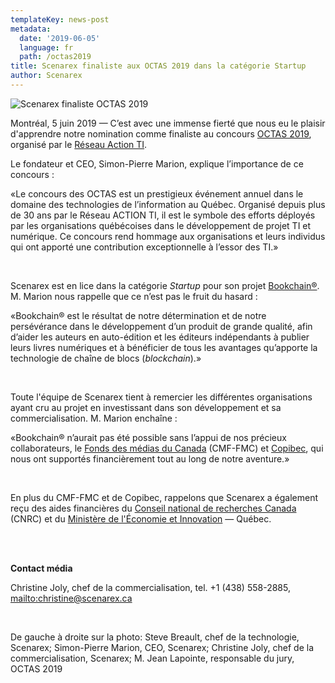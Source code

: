```yaml
---
templateKey: news-post
metadata:
  date: '2019-06-05'
  language: fr
  path: /octas2019
title: Scenarex finaliste aux OCTAS 2019 dans la catégorie Startup
author: Scenarex
---
```

<img src="/img/octas19.jpg" alt="Scenarex finaliste OCTAS 2019">

Montréal, 5 juin 2019 — C’est avec une immense fierté que nous eu le plaisir d'apprendre notre nomination comme finaliste au concours [OCTAS 2019](https://www.actionti.com/octas19/), organisé par le [Réseau Action TI](https://www.actionti.com/).

Le fondateur et CEO, Simon-Pierre Marion, explique l’importance de ce concours :

«Le concours des OCTAS est un prestigieux événement annuel dans le domaine des technologies de l’information au Québec. Organisé depuis plus de 30 ans par le Réseau ACTION TI, il est le symbole des efforts déployés par les organisations québécoises dans le développement de projet TI et numérique. Ce concours rend hommage aux organisations et leurs individus qui ont apporté une contribution exceptionnelle à l’essor des TI.»

<br>

Scenarex est en lice dans la catégorie _Startup_ pour son projet [Bookchain®](https://www.bookchain.ca/fr/). M. Marion nous rappelle que ce n’est pas le fruit du hasard :

«Bookchain® est le résultat de notre détermination et de notre persévérance dans le développement d’un produit de grande qualité, afin d’aider les auteurs en auto-édition et les éditeurs indépendants à publier leurs livres numériques et à bénéficier de tous les avantages qu’apporte la technologie de chaîne de blocs (_blockchain_).»

<br>

Toute l'équipe de Scenarex tient à remercier les différentes organisations ayant cru au projet en investissant dans son développement et sa commercialisation. M. Marion enchaîne :

«Bookchain® n’aurait pas été possible sans l’appui de nos précieux collaborateurs, le [Fonds des médias du Canada](https://www.cmf-fmc.ca/fr-ca/about-us) (CMF-FMC) et [Copibec](https://www.copibec.ca/), qui nous ont supportés financièrement tout au long de notre aventure.»

<br>

En plus du CMF-FMC et de Copibec, rappelons que Scenarex a également reçu des aides financières du [Conseil national de recherches Canada](https://nrc.canada.ca/fr) (CNRC) et du [Ministère de l'Économie et Innovation](https://www.economie.gouv.qc.ca/accueil/) — Québec.

<br>

<br>

**Contact média**

Christine Joly, chef de la commercialisation, tel. +1 (438) 558-2885, <mailto:christine@scenarex.ca>

<br>

De gauche à droite sur la photo: Steve Breault, chef de la technologie, Scenarex; Simon-Pierre Marion, CEO, Scenarex; Christine Joly, chef de la commercialisation, Scenarex; M. Jean Lapointe, responsable du jury, OCTAS 2019
